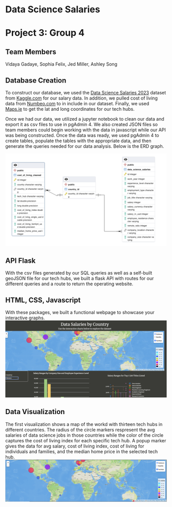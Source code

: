 # Data Science Salaries

# Project 3: Group 4

## Team Members

Vidaya Gadaye, Sophia Felix, Jed Miller, Ashley Song

## Database Creation

To construct our database, we used the [Data Science Salaries 2023](https://www.kaggle.com/datasets/arnabchaki/data-science-salaries-2023) dataset from [Kaggle.com](https://www.kaggle.com/) for our salary data. In addition, we pulled cost of living data from [Numbeo.com](https://www.numbeo.com/cost-of-living/) to in include in our dataset. Finally, we used [Maps.ie](https://www.maps.ie/coordinates.html#:~:text=To%20find%20the%20exact%20GPS,marker%20to%20the%20precise%20position.) to get the lat and long coordinates for our tech hubs.

Once we had our data, we utilized a jupyter notebook to clean our data and export it as csv files to use in pgAdmin 4. We also created JSON files so team members could begin working with the data in javascript while our API was being constructed. Once the data was ready, we used pgAdmin 4 to create tables, populate the tables with the appropriate data, and then generate the queries needed for our data analysis. Below is the ERD graph.

![salariesCostOfLivingSQLERD_graph](./Outputs/2023_Data_pgerd.png "Salaries SQL ERD graph")

## API Flask

With the csv files generated by our SQL queries as well as a self-built geoJSON file for our tech hubs, we built a flask API with routes for our different queries and a route to return the operating website.

## HTML, CSS, Javascript

With these packages, we built a functional webpage to showcase your interactive graphs.
![rendered_site](./Outputs/project03_group08.png "Interactive Webpage")

## Data Visualization

The first visualization shows a map of the workd with thirteen tech hubs in different countries. The radius of the circle markers respresent the avg salaries of data science jobs in those countries while the color of the circle captures the cost of living index for each specific tech hub. A popup marker gives the data for avg salary, cost of living index, cost of living for individuals and families, and the median home price in the selected tech hub.
![salary_map](./Outputs/map.png "Avg. Salary Map")









